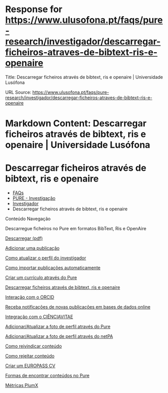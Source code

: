 # Response for https://www.ulusofona.pt/faqs/pure-research/investigador/descarregar-ficheiros-atraves-de-bibtext-ris-e-openaire

Title: Descarregar ficheiros através de bibtext, ris e openaire | Universidade Lusófona

URL Source: https://www.ulusofona.pt/faqs/pure-research/investigador/descarregar-ficheiros-atraves-de-bibtext-ris-e-openaire

Markdown Content:
Descarregar ficheiros através de bibtext, ris e openaire | Universidade Lusófona
===============

 

Descarregar ficheiros através de bibtext, ris e openaire
========================================================

*   [FAQs](https://www.ulusofona.pt/faqs/)
*   [PURE - Investigação](https://www.ulusofona.pt/faqs/pure-research)
*   [Investigador](https://www.ulusofona.pt/faqs/pure-research/investigador)
*   Descarregar ficheiros através de bibtext, ris e openaire

[](https://www.ulusofona.pt/)

Conteúdo Navegação

Descarregue ficheiros no Pure em formatos BibText, Ris e OpenAire  
  
[Descarregar (pdf)](https://comunicacao.grupolusofona.pt/2023-2024/pure/descarregar-ficheiros-atraves-de-bibtext-ris-e-openaire.pdf)

[Adicionar uma publicação](https://www.ulusofona.pt/faqs/pure-research/investigador/adicionar-uma-publicacao)

[Como atualizar o perfil do investigador](https://www.ulusofona.pt/faqs/pure-research/investigador/como-atualizar-o-perfil-do-investigador)

[Como importar publicações automaticamente](https://www.ulusofona.pt/faqs/pure-research/investigador/como-importar-publicacoes-automaticamente)

[Criar um currículo através do Pure](https://www.ulusofona.pt/faqs/pure-research/investigador/criar-um-curriculo-atraves-do-pure)

[Descarregar ficheiros através de bibtext, ris e openaire](https://www.ulusofona.pt/faqs/pure-research/investigador/descarregar-ficheiros-atraves-de-bibtext-ris-e-openaire)

[Interação com o ORCID](https://www.ulusofona.pt/faqs/pure-research/investigador/interacao-com-o-orcid)

[Receba notificações de novas publicações em bases de dados online](https://www.ulusofona.pt/faqs/pure-research/investigador/receba-notificacoes-de-novas-publicacoes-em-bases-de-dados-online)

[Integração com o CIÊNCIAVITAE](https://www.ulusofona.pt/faqs/pure-research/investigador/integracao-com-o-cienciavitae)

[Adicionar/Atualizar a foto de perfil através do Pure](https://www.ulusofona.pt/faqs/pure-research/investigador/adicionar-atualizar-a-foto-de-perfil-atraves-do-pure)

[Adicionar/Atualizar a foto de perfil através do netPA](https://www.ulusofona.pt/faqs/pure-research/investigador/adicionar-atualizar-a-foto-de-perfil-atraves-do-netpa)

[Como reivindicar conteúdo](https://www.ulusofona.pt/faqs/pure-research/investigador/como-reivindicar-conteudo)

[Como rejeitar conteúdo](https://www.ulusofona.pt/faqs/pure-research/investigador/como-rejeitar-conteudo)

[Criar um EUROPASS CV](https://www.ulusofona.pt/faqs/pure-research/investigador/criar-um-europass-cv)

[Formas de encontrar conteúdos no Pure](https://www.ulusofona.pt/faqs/pure-research/investigador/formas-de-encontrar-conteudos-no-pure)

[Métricas PlumX](https://www.ulusofona.pt/faqs/pure-research/investigador/metricas-plumx)

